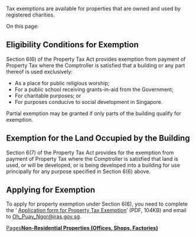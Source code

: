 Tax exemptions are available for properties that are owned and used by registered charities.

On this page:

## Eligibility Conditions for Exemption

Section 6(6) of the Property Tax Act provides exemption from payment of Property Tax where the Comptroller is satisfied that a building or any part thereof is used exclusively:

- As a place for public religious worship;
- For a public school receiving grants-in-aid from the Government;
- For charitable purposes; or
- For purposes conducive to social development in Singapore.

Partial exemption may be granted if only parts of the building qualify for exemption.

## Exemption for the Land Occupied by the Building

Section 6(7) of the Property Tax Act provides for the exemption from payment of Property Tax where the Comptroller is satisfied that land is used, or will be developed, or is being developed into a building for use principally for any purpose specified
in Section 6(6) above.

## Applying for Exemption

To apply for property exemption under Section 6(6), you need to complete the ‘ [Application form for Property Tax Exemption](https://www.iras.gov.sg/docs/default-source/archive/application-form-for-property-tax-exemption.pdf?Status=Master&sfvrsn=c1735c1b_17 "Application form for Property Tax Exemption")’ (PDF, 104KB) and email to [Oh\_Puay\_Ngor@iras.gov.sg](mailto:Oh_Puay_Ngor@iras.gov.sg).

[Pages**Non-Residential Properties (Offices, Shops, Factories)**](https://www.iras.gov.sg/quick-links/forms/property/non-residential-properties-(offices-shops-factories))